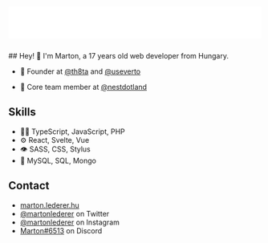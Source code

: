 <h1 align="center">
  <img src="https://raw.githubusercontent.com/martonlederer/martonlederer/master/name.svg" alt="Marton Lederer" />
</h1>
## Hey! 👋
I'm Marton, a 17 years old web developer from Hungary.

- 🧭 Founder at [@th8ta](https://github.com/th8ta) and [@useverto](https://github.com/useverto)

- 👥 Core team member at [@nestdotland](https://github.com/nestdotland)

## Skills
- 👨‍💻 TypeScript, JavaScript, PHP
- ⚙️ React, Svelte, Vue
- 👁️ SASS, CSS, Stylus
- 💽 MySQL, SQL, Mongo

## Contact
- [marton.lederer.hu](https://marton.lederer.hu)
- [@martonlederer](https://twitter.com/martonlederer) on Twitter
- [@martonlederer](https://twitter.com/instagram) on Instagram
- [Marton#6513](./) on Discord
